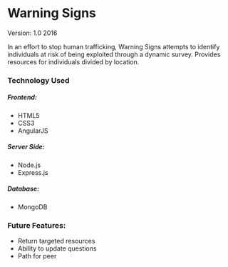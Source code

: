#  Warning Signs
Version: 1.0 2016

In an effort to stop human trafficking, Warning Signs attempts to identify individuals at risk of being exploited through a dynamic survey. Provides resources for individuals divided by location.

### Technology Used
##### Frontend: 
+ HTML5
+ CSS3 
+ AngularJS
##### Server Side: 
+ Node.js 
+ Express.js
##### Database: 
+ MongoDB

### Future Features:

+ Return targeted resources
+ Ability to update questions
+ Path for peer
